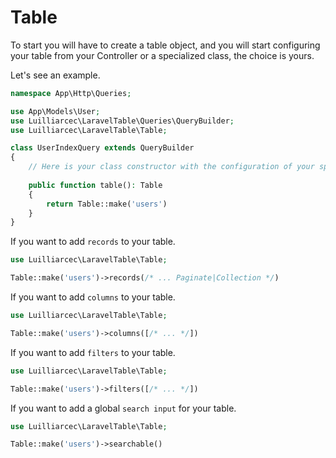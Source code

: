 # Table

To start you will have to create a table object, and you will start configuring your table from your Controller or a
specialized class, the choice is yours.

Let's see an example.

```php
namespace App\Http\Queries;

use App\Models\User;
use Luilliarcec\LaravelTable\Queries\QueryBuilder;
use Luilliarcec\LaravelTable\Table;

class UserIndexQuery extends QueryBuilder
{
    // Here is your class constructor with the configuration of your spatie/laravel-query-builder.
    
    public function table(): Table
    {
        return Table::make('users')
    }
}
```

If you want to add `records` to your table.

```php
use Luilliarcec\LaravelTable\Table;

Table::make('users')->records(/* ... Paginate|Collection */)
```

If you want to add `columns` to your table.

```php
use Luilliarcec\LaravelTable\Table;

Table::make('users')->columns([/* ... */])
```

If you want to add `filters` to your table.

```php
use Luilliarcec\LaravelTable\Table;

Table::make('users')->filters([/* ... */])
```

If you want to add a global `search input` for your table.

```php
use Luilliarcec\LaravelTable\Table;

Table::make('users')->searchable()
```
